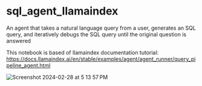 # sql_agent_llamaindex
An agent that takes a natural language query from a user, generates an SQL query, and iteratively debugs the SQL query until the original question is answered

This notebook is based of llamaindex documentation tutorial: https://docs.llamaindex.ai/en/stable/examples/agent/agent_runner/query_pipeline_agent.html

![Screenshot 2024-02-28 at 5 13 57 PM](https://github.com/matthew-heartful/sql_agent_llamaindex/assets/104702220/91130cc6-d726-4f59-b681-ea0d89dffebd)
